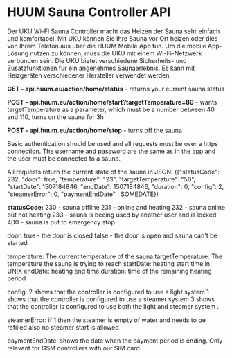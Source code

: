 # HUUM Sauna Controller API

Der UKU Wi-Fi Sauna Controller macht das Heizen der Sauna sehr einfach und komfortabel. Mit UKU können Sie Ihre Sauna vor Ort heizen oder dies von Ihrem Telefon aus über die HUUM Mobile App tun. Um die mobile App-Lösung nutzen zu können, muss die UKU mit einem Wi-Fi-Netzwerk verbunden sein. Die UKU bietet verschiedene Sicherheits- und Zusatzfunktionen für ein angenehmes Saunaerlebnis. Es kann mit Heizgeräten verschiedener Hersteller verwendet werden.



**GET - api.huum.eu/action/home/status** - returns your current sauna status

**POST - api.huum.eu/action/home/start?targetTemperature=80** - wants targetTemperature as a parameter, which must be a number between 40 and 110, turns on the sauna for 3h

**POST - api.huum.eu/action/home/stop** - turns off the sauna

Basic authentication should be used and all requests must be over a https connection. The username and password are the same as in the app and the user must be connected to a sauna.

All requests return the current state of the sauna in JSON: ({"statusCode": 232, "door": true, "temperature": "23", "targetTemperature": "50", "startDate": 1507184846, "endDate": 1507184846, "duration": 0, "config": 2, "steamerError": 0, "paymentEndDate" : SOMEDATE})

**statusCode:**
230 - sauna offline
231 - online and heating
232 - sauna online but not heating
233 - sauna is beeing used by another user and is locked
400 - sauna is put to emergency stop

door:
true - the door is closed
false - the door is open and sauna can't be started

temperature: The current temperature of the sauna
targetTemperature: The temperature the sauna is trying to reach
startDate: heating start time in UNIX
endDate: heating end time
duration: time of the remaining heating period

config:
2 shows that the controller is configured to use a light system
1 shows that the controller is configured to use a steamer system
3 shows that the controller is configured to use both the light and steamer system .

steamerError: if 1 then the steamer is empty of water and needs to be refilled also no steamer start is allowed

paymentEndDate: shows the date when the payment period is ending. Only relevant for GSM controllers with our SIM card.
